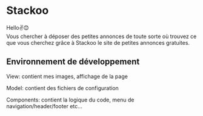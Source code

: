 # Stackoo

Hello✌😊
<br>
Vous chercher à déposer des petites annonces de toute sorte où trouvez ce que vous cherchez grâce à Stackoo le site de petites annonces gratuites.

## Environnement de développement

View: contient mes images, affichage de la page

Model: contient des fichiers de configuration

Components: contient la logique du code, menu de navigation/header/footer etc...
